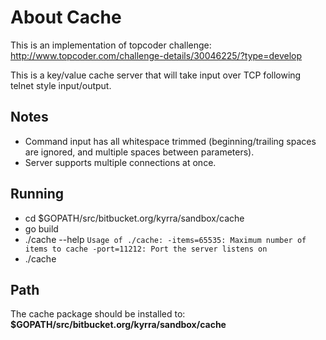 About Cache
===========
This is an implementation of topcoder challenge: http://www.topcoder.com/challenge-details/30046225/?type=develop

This is a key/value cache server that will take input over TCP following telnet style input/output.  

Notes
-----
* Command input has all whitespace trimmed (beginning/trailing spaces are ignored, and multiple spaces between parameters).
* Server supports multiple connections at once.

Running
-------
* cd $GOPATH/src/bitbucket.org/kyrra/sandbox/cache
* go build
* ./cache --help
   `Usage of ./cache:
  -items=65535: Maximum number of items to cache
  -port=11212: Port the server listens on`
* ./cache

Path
----
The cache package should be installed to:  **$GOPATH/src/bitbucket.org/kyrra/sandbox/cache**
